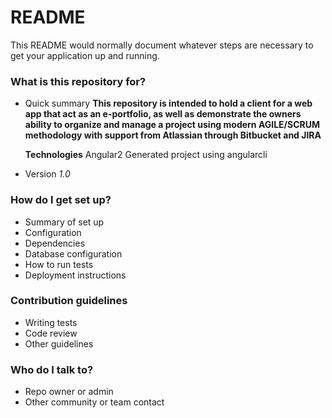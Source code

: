 # README #

This README would normally document whatever steps are necessary to get your application up and running.

### What is this repository for? ###

* Quick summary
	__This repository is intended to hold a client for a web app that act as an e-portfolio, as well as demonstrate the owners ability to organize and manage a
	project using modern AGILE/SCRUM methodology with support from Atlassian through Bitbucket and JIRA__
	
	__Technologies__
		Angular2
			Generated project using angularcli
* Version
	_1.0_

### How do I get set up? ###

* Summary of set up
* Configuration
* Dependencies
* Database configuration
* How to run tests
* Deployment instructions

### Contribution guidelines ###

* Writing tests
* Code review
* Other guidelines

### Who do I talk to? ###

* Repo owner or admin
* Other community or team contact